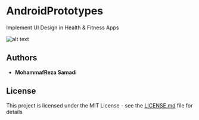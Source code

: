 # AndroidPrototypes

Implement UI Design in Health & Fitness Apps


![alt text](https://cdn-images-1.medium.com/max/873/1*aIKTPauG7hIUTf2sLzx7kQ.png)


## Authors

* **MohammafReza Samadi**

## License

This project is licensed under the MIT License - see the [LICENSE.md](LICENSE.md) file for details
